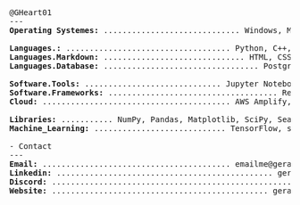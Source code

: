<pre>
@GHeart01 
---
<b>Operating Systemes:</b> ............................. Windows, MacOS, Linux

<b>Languages.:</b> ................................... Python, C++, JavaScript
<b>Languages.Markdown:</b> .............................. HTML, CSS, MD, LaTeX
<b>Languages.Database:</b> ................................. PostgreSQL, Excel

<b>Software.Tools:</b> ............................. Jupyter Notebook, VS Code
<b>Software.Frameworks:</b> .................................... React, NodeJS
<b>Cloud:</b> ........................................ AWS Amplify, Cloudflare

<b>Libraries:</b> ........... NumPy, Pandas, Matplotlib, SciPy, Seaborn, Keras
<b>Machine_Learning:</b> ............................ TensorFlow, scikit-learn

- Contact 
---
<b>Email:</b> ........................................ emailme@geraltheart.com
<b>Linkedin:</b> .............................................. geraltheart001
<b>Discord:</b> ..................................................... g.heart.
<b>Website:</b> .............................................. geraltheart.com
</pre>


